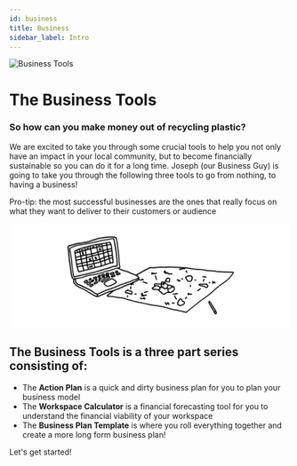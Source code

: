 ```yaml
---
id: business
title: Business
sidebar_label: Intro
---
```


<style>
:root {
  --highlight: #f7b77b;
  --hover: #f7b77b;
}
</style>

![Business Tools](assets/Business/businesspresentation.jpg)

# The Business Tools

### So how can you make money out of recycling plastic?

We are excited to take you through some crucial tools to help you not only have an impact in your local community, but to become financially sustainable so you can do it for a long time. Joseph (our Business Guy) is going to take you through the following three tools to go from nothing, to having a business!

Pro-tip: the most successful businesses are the ones that really focus on what they want to deliver to their customers or audience

![Business Tools](assets/Business/businessintro.svg)

## The Business Tools is a three part series consisting of:

- The <b>Action Plan</b> is a quick and dirty business plan for you to plan your business model
- The <b>Workspace Calculator</b> is a financial forecasting tool for you to understand the financial viability of your workspace
- The <b>Business Plan Template</b> is where you roll everything together and create a more long form business plan!

Let's get started!
